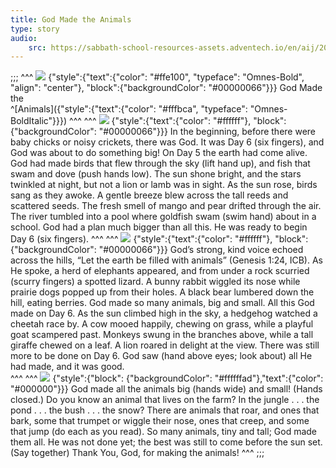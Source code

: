 ```yaml
---
title: God Made the Animals
type: story
audio:
    src: https://sabbath-school-resources-assets.adventech.io/en/aij/2025-01-bg/assets/ABSG-2025-01-BG-10.mp3
---
```


;;;
^^^
![](https://sabbath-school-resources-assets.adventech.io/en/aij/2025-01-bg/assets/10-00.png)
{"style":{"text":{"color": "#ffe100", "typeface": "Omnes-Bold", "align": "center"}, "block":{"backgroundColor": "#00000066"}}}
God Made the\
^[Animals]({"style":{"text":{"color": "#fffbca", "typeface": "Omnes-BoldItalic"}}}) 
^^^
^^^
![](https://sabbath-school-resources-assets.adventech.io/en/aij/2025-01-bg/assets/10-01.png)
{"style":{"text":{"color": "#ffffff"}, "block":{"backgroundColor": "#00000066"}}}
In the beginning, before there were baby chicks or noisy crickets, there was God. It was Day 6 (six fingers), and God was about to do something big! On Day 5 the earth had come alive. God had made birds that flew through the sky (lift hand up), and fish that swam and dove (push hands low). The sun shone bright, and the stars twinkled at night, but not a lion or lamb was in sight. As the sun rose, birds sang as they awoke. A gentle breeze blew across the tall reeds and scattered seeds. The fresh smell of mango and pear drifted through the air. The river tumbled into a pool where goldfish swam (swim hand) about in a school. God had a plan much bigger than all this. He was ready to begin Day 6 (six fingers). 
^^^
^^^
![](https://sabbath-school-resources-assets.adventech.io/en/aij/2025-01-bg/assets/10-02.png)
{"style":{"text":{"color": "#ffffff"}, "block":{"backgroundColor": "#00000066"}}}
God’s strong, kind voice echoed across the hills, “Let the earth be filled with animals” (Genesis 1:24, ICB). As He spoke, a herd of elephants appeared, and from under a rock scurried (scurry fingers) a spotted lizard. A bunny rabbit wiggled its nose while prairie dogs popped up from their holes. A black bear lumbered down the hill, eating berries. God made so many animals, big and small. All this God made on Day 6. As the sun climbed high in the sky, a hedgehog watched a cheetah race by. A cow mooed happily, chewing on grass, while a playful goat scampered past. Monkeys swung in the branches above, while a tall giraffe chewed on a leaf. A lion roared in delight at the view. There was still more to be done on Day 6. God saw (hand above eyes; look about) all He had made, and it was good.     
^^^
^^^
![](https://sabbath-school-resources-assets.adventech.io/en/aij/2025-01-bg/assets/10-03.png)
{"style":{"block": {"backgroundColor": "#ffffffad"},"text":{"color": "#000000"}}}
God made all the animals big (hands wide) and small! (Hands closed.) Do you know an animal that lives on the farm? In the jungle . . . the pond . . . the bush  . . . the snow? There are animals that roar, and ones that bark, some that trumpet or wiggle their nose, ones that creep, and some that jump (do each as you read). So many animals, tiny and tall; God made them all. He was not done yet; the best was still to come before the sun set.\
(Say together) Thank You, God, for making the animals!
^^^
;;;